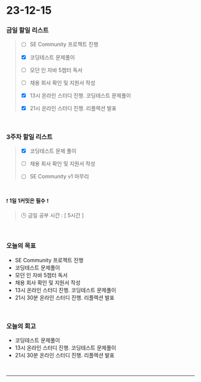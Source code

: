 # 23-12-15
### 금일 할일 리스트
> - [ ]  SE Community 프로젝트 진행
>
> - [x]  코딩테스트 문제풀이
>
> - [ ]  모던 인 자바 5챕터 독서
>
> - [ ]  채용 회사 확인 및 지원서 작성
>
> - [x]  13시 온라인 스터디 진행. 코딩테스트 문제풀이
>
> - [x]  21시 온라인 스터디 진행. 리플렉션 발표


<br/>

### 3주차 할일 리스트  
> - [x]  코딩테스트 문제 풀이
>
> - [ ]  채용 회사 확인 및 지원서 작성
>
> - [ ]  SE Community v1 마무리

<br/>

❗ **1일 1커밋은 필수** ❗
> 🕒 금일 공부 시간 : [ 5시간 ]
  
<br/>

### 오늘의 목표
- SE Community 프로젝트 진행
- 코딩테스트 문제풀이
- 모던 인 자바 5챕터 독서
- 채용 회사 확인 및 지원서 작성
- 13시 온라인 스터디 진행. 코딩테스트 문제풀이
- 21시 30분 온라인 스터디 진행. 리플렉션 발표

<br>

### 오늘의 회고
- 코딩테스트 문제풀이
- 13시 온라인 스터디 진행. 코딩테스트 문제풀이
- 21시 30분 온라인 스터디 진행. 리플렉션 발표


<br/>

------------  
